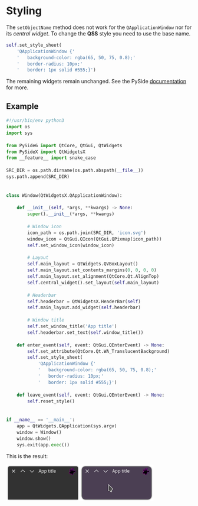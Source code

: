 # Styling

The `setObjectName` method does not work for the `QApplicationWindow` nor for 
its *central widget*. To change the **QSS** style you need to use the base name.

```python
self.set_style_sheet(
    'QApplicationWindow {'
    '   background-color: rgba(65, 50, 75, 0.8);'
    '   border-radius: 10px;'
    '   border: 1px solid #555;}')
```

The remaining widgets remain unchanged. See the PySide 
[documentation](https://doc.qt.io/qtforpython-6/tutorials/basictutorial/widgetstyling.html) 
for more.

## Example

```python
#!/usr/bin/env python3
import os
import sys

from PySide6 import QtCore, QtGui, QtWidgets
from PySideX import QtWidgetsX
from __feature__ import snake_case

SRC_DIR = os.path.dirname(os.path.abspath(__file__))
sys.path.append(SRC_DIR)


class Window(QtWidgetsX.QApplicationWindow):

    def __init__(self, *args, **kwargs) -> None:
        super().__init__(*args, **kwargs)

        # Window icon
        icon_path = os.path.join(SRC_DIR, 'icon.svg')
        window_icon = QtGui.QIcon(QtGui.QPixmap(icon_path))
        self.set_window_icon(window_icon)

        # Layout
        self.main_layout = QtWidgets.QVBoxLayout()
        self.main_layout.set_contents_margins(0, 0, 0, 0)
        self.main_layout.set_alignment(QtCore.Qt.AlignTop)
        self.central_widget().set_layout(self.main_layout)

        # Headerbar
        self.headerbar = QtWidgetsX.HeaderBar(self)
        self.main_layout.add_widget(self.headerbar)

        # Window title
        self.set_window_title('App title')
        self.headerbar.set_text(self.window_title())

    def enter_event(self, event: QtGui.QEnterEvent) -> None:
        self.set_attribute(QtCore.Qt.WA_TranslucentBackground)
        self.set_style_sheet(
            'QApplicationWindow {'
            '   background-color: rgba(65, 50, 75, 0.8);'
            '   border-radius: 10px;'
            '   border: 1px solid #555;}')

    def leave_event(self, event: QtGui.QEnterEvent) -> None:
        self.reset_style()


if __name__ == '__main__':
    app = QtWidgets.QApplication(sys.argv)
    window = Window()
    window.show()
    sys.exit(app.exec())
```

This is the result:

![Image](img/styling_enter_and_leav_event.png "screenshot")
